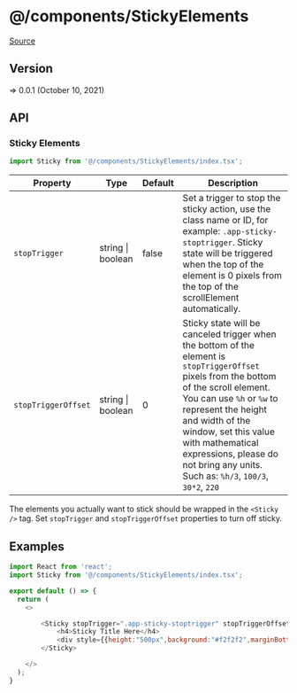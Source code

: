 # @/components/StickyElements

[Source](https://github.com/xizon/poemkit/tree/main/src/client/components/StickyElements)

## Version

=> 0.0.1 (October 10, 2021)

## API

### Sticky Elements
```js
import Sticky from '@/components/StickyElements/index.tsx';
```
| Property | Type | Default | Description |
| --- | --- | --- | --- |
| `stopTrigger` | string \| boolean  | false | Set a trigger to stop the sticky action, use the class name or ID, for example: `.app-sticky-stoptrigger`. Sticky state will be triggered when the top of the element is 0 pixels from the top of the scrollElement automatically. |
| `stopTriggerOffset` | string \| boolean  | 0 | Sticky state will be canceled trigger when the bottom of the element is `stopTriggerOffset` pixels from the bottom of the scroll element. You can use `%h` or `%w` to represent the height and width of the window, set this value with mathematical expressions, please do not bring any units. Such as: `%h/3`, `100/3`, `30*2`, `220` |


The elements you actually want to stick should be wrapped in the `<Sticky />` tag. Set `stopTrigger` and `stopTriggerOffset` properties to turn off sticky.


## Examples

```js
import React from 'react';
import Sticky from '@/components/StickyElements/index.tsx';

export default () => {
  return (
    <>

        <Sticky stopTrigger=".app-sticky-stoptrigger" stopTriggerOffset="%h/3">
            <h4>Sticky Title Here</h4>
            <div style={{height:"500px",background:"#f2f2f2",marginBottom:"50px"}}></div>
        </Sticky>

    </>
  );
}

```